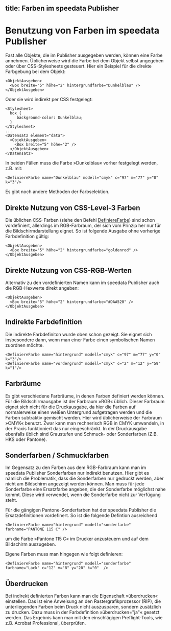 title: Farben im speedata Publisher
---
Benutzung von Farben im speedata Publisher
==========================================

Fast alle Objekte, die im Publisher ausgegeben werden, können eine Farbe annehmen. Üblicherweise wird die Farbe bei dem Objekt selbst angegeben oder über CSS-Stylesheets gesteuert. Hier ein Beispiel für die direkte Farbgebung bei dem Objekt:

    <ObjektAusgeben>
      <Box breite="5" höhe="2" hintergrundfarbe="Dunkelblau" />
    </ObjektAusgeben>

Oder sie wird indirekt per CSS festgelegt:


    <Stylesheet>
      box {
         background-color: Dunkelblau;
      }
    </Stylesheet>
    ...
    <Datensatz element="data">
      <ObjektAusgeben>
        <Box breite="5" höhe="2" />
      </ObjektAusgeben>
    </Datensatz>

In beiden Fällen muss die Farbe »Dunkelblau« vorher festgelegt werden, z.B. mit:

    <DefiniereFarbe name="Dunkelblau" modell="cmyk" c="97" m="77" y="0" k="3"/>

Es gibt noch andere Methoden der Farbselektion.


Direkte Nutzung von CSS-Level-3 Farben
---------------------------------------

Die üblichen CSS-Farben (siehe den Befehl [DefiniereFarbe](../commands-de/definecolor.html)) sind schon vordefiniert, allerdings im RGB-Farbraum, der sich vom Prinzip her nur für die Bildschirmdarstellung eignet. So ist folgende Ausgabe ohne vorherige Farbdefinition gültig:

    <ObjektAusgeben>
      <Box breite="5" höhe="2" hintergrundfarbe="goldenrod" />
    </ObjektAusgeben>


Direkte Nutzung von CSS-RGB-Werten
------------------------------------

Alternativ zu den vordefinierten Namen kann im speedata Publisher auch die RGB-Hexwerte direkt angeben:

    <ObjektAusgeben>
      <Box breite="5" höhe="2" hintergrundfarbe="#DAA520" />
    </ObjektAusgeben>

Indirekte Farbdefinition
-------------------------

Die indirekte Farbdefiniton wurde oben schon gezeigt. Sie eignet sich insbesondere dann, wenn man einer Farbe einen symbolischen Namen zuordnen möchte.

    <DefiniereFarbe name="hintergrund" modell="cmyk" c="97" m="77" y="0" k="3"/>
    <DefiniereFarbe name="vordergrund" modell="cmyk" c="2" m="12" y="59" k="1"/>


Farbräume
---------

Es gibt verschiedene Farbräume, in denen Farben definiert werden können. Für
die Bildschirmausgabe ist der Farbraum »RGB« üblich. Dieser Farbraum eignet
sich nicht für die Druckausgabe, da hier die Farben auf normalerweise einen
weißen Untergrund aufgetragen werden und die Farben subtraktiv gemischt
werden. Hier wird üblicherweise der Farbraum »CMYK« benutzt. Zwar kann man rechnerisch RGB in CMYK umwandeln, in der Praxis funktioniert das nur eingeschränkt. In der Druckausgabe ebenfalls üblich sind Graustufen und Schmuck- oder Sonderfarben (Z.B. HKS oder Pantone).



Sonderfarben / Schmuckfarben
----------------------------

Im Gegensatz zu den Farben aus dem RGB-Farbraum kann man im speedata Publisher Sonderfarben nur indirekt benutzen. Hier gibt es nämlich die Problematik, dass die Sonderfarben nur gedruckt werden, aber nicht am Bildschirm angezeigt werden können. Man muss für jede Sonderfarbe eine Ersatzfarbe angeben, die der Sonderfarbe möglichst nahe kommt. Diese wird verwendet, wenn die Sonderfarbe nicht zur Verfügung steht.

Für die gängigen Pantone-Sonderfarben hat der speedata Publisher die Ersatzdefinitionen vordefinert. So ist die folgende Defintion ausreichend

    <DefiniereFarbe name="hintergrund" modell="sonderfarbe" farbname="PANTONE 115 C" />

um die Farbe »Pantone 115 C« im Drucker anzusteuern und auf dem Bildschirm auszugeben.

  <DefiniereFarbe name="hintergrund" modell="sonderfarbe" farbname="PANTONE 115 C" />

Eigene Farben muss man hingegen wie folgt definieren:

    <DefiniereFarbe name="hintergrund" modell="sonderfarbe" farbname="Lack" c="12" m="8" y="20" k="0"  />


Überdrucken
-----------

Bei indirekt definierten Farben kann man die Eigenschaft »überdrucken«
einstellen. Das ist eine Anweisung an den Rastergrafikprozessor (RIP), die
unterliegenden Farben beim Druck nicht auszusparen, sondern zusätzlich zu
drucken. Dazu muss in der Farbdefinition »überdrucken="ja"« gesetzt werden.
Das Ergebnis kann man mit den einschlägigen Preflight-Tools, wie z.B. Acrobat Professional, überprüfen.


